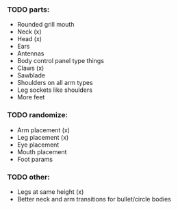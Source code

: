 ### TODO parts:
- Rounded grill mouth
- Neck (x)
- Head (x)
- Ears
- Antennas
- Body control panel type things
- Claws (x)
- Sawblade
- Shoulders on all arm types
- Leg sockets like shoulders
- More feet

### TODO randomize:
- Arm placement (x)
- Leg placement (x)
- Eye placement
- Mouth placement
- Foot params

### TODO other:
- Legs at same height (x)
- Better neck and arm transitions for bullet/circle bodies